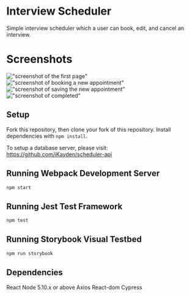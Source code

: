 # Interview Scheduler

Simple interview scheduler which a user can book, edit, and cancel an interview.

# Screenshots

!["screenshot of the first page"]("")
!["screenshot of booking a new appointment"]("")
!["screenshot of saving the new appointment"]("")
!["screenshot of completed"]("")

## Setup

Fork this repository, then clone your fork of this repository.
Install dependencies with `npm install`.

To setup a database server, please visit: https://github.com/iKayden/scheduler-api

## Running Webpack Development Server

```sh
npm start
```

## Running Jest Test Framework

```sh
npm test
```

## Running Storybook Visual Testbed

```sh
npm run storybook
```

## Dependencies

React
Node 5.10.x or above
Axios
React-dom
Cypress
